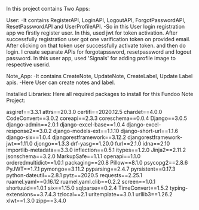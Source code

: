 In this project contains Two Apps:

User:
    -It contains RegisterAPI, LoginAPI, LogoutAPI, ForgotPasswordAPI, ResetPasswordAPI and UserProfileAPI.
    -So in this User login registration app we firstly register user. In this, used jwt for token activation. After successfully registration user got one varification token on provided email. After clicking on that token user successfully activate token. and then do login. I create separate APIs for forgotapssword, resetpassword and logout password. In this user app, used 'Signals' for adding profile image to respective userid.

Note_App:
    -It contains CreateNote, UpdateNote, CreateLabel, Update Label apis.
    -Here User can create notes and label.

Installed Libraries: Here all required packages to install for this Fundoo Note Project:

asgiref==3.3.1 
attrs==20.3.0 
certifi==2020.12.5 
chardet==4.0.0 
CodeConvert==3.0.2 
coreapi==2.3.3 
coreschema==0.0.4 
Django==3.0.5 
django-admin==2.0.1 
django-excel-base==1.0.4 
django-excel-response2==3.0.2 
django-models-ext==1.1.10 
django-short-url==1.1.6 
django-six==1.0.4 
djangorestframework==3.12.2 
djangorestframework-jwt==1.11.0 
djongo==1.3.3 
drf-yasg==1.20.0 
furl==2.1.0 
idna==2.10 
importlib-metadata==3.3.0 
inflection==0.5.1 
itypes==1.2.0 
Jinja2==2.11.2 
jsonschema==3.2.0 
MarkupSafe==1.1.1 
openapi==1.1.0 
orderedmultidict==1.0.1 
packaging==20.8 
Pillow==8.1.0 
psycopg2==2.8.6 
PyJWT==1.7.1 
pymongo==3.11.2 
pyparsing==2.4.7 
pyrsistent==0.17.3 
python-dateutil==2.8.1 
pytz==2020.5 
requests==2.25.1 
ruamel.yaml==0.16.12 
ruamel.yaml.clib==0.2.2 
screen==1.0.1 
shortuuid==1.0.1 
six==1.15.0 
sqlparse==0.2.4 
TimeConvert==1.5.2 
typing-extensions==3.7.4.3 
tzlocal==2.1 
uritemplate==3.0.1 
urllib3==1.26.2 
xlwt==1.3.0 
zipp==3.4.0